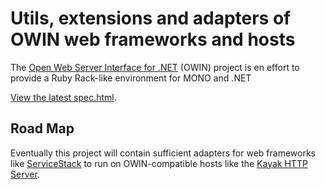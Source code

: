 # Utils, extensions and adapters of OWIN web frameworks and hosts

The [Open Web Server Interface for .NET](http://owin.github.com) (OWIN) project is en effort to provide a Ruby Rack-like environment for MONO and .NET

[View the latest spec.html](http://owin.github.com/spec.html).

## Road Map
Eventually this project will contain sufficient adapters for web frameworks like [ServiceStack](https://github.com/mythz/ServiceStack) to run on OWIN-compatible hosts like the [Kayak HTTP Server](https://github.com/kayak/kayak).